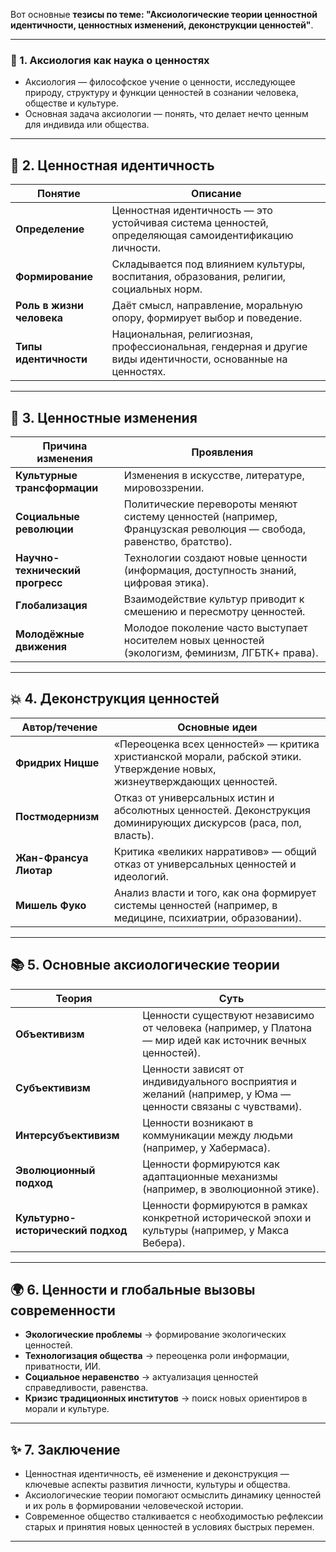Вот основные **тезисы по теме: "Аксиологические теории ценностной идентичности, ценностных изменений, деконструкции ценностей"**.

---

### 🧠 1. **Аксиология как наука о ценностях**
- Аксиология — философское учение о ценности, исследующее природу, структуру и функции ценностей в сознании человека, обществе и культуре.
- Основная задача аксиологии — понять, что делает нечто ценным для индивида или общества.

---

## 🔁 2. **Ценностная идентичность**

| Понятие | Описание |
|---------|----------|
| **Определение** | Ценностная идентичность — это устойчивая система ценностей, определяющая самоидентификацию личности. |
| **Формирование** | Складывается под влиянием культуры, воспитания, образования, религии, социальных норм. |
| **Роль в жизни человека** | Даёт смысл, направление, моральную опору, формирует выбор и поведение. |
| **Типы идентичности** | Национальная, религиозная, профессиональная, гендерная и другие виды идентичности, основанные на ценностях. |

---

## 🔄 3. **Ценностные изменения**

| Причина изменения | Проявления |
|--------------------|------------|
| **Культурные трансформации** | Изменения в искусстве, литературе, мировоззрении. |
| **Социальные революции** | Политические перевороты меняют систему ценностей (например, Французская революция — свобода, равенство, братство). |
| **Научно-технический прогресс** | Технологии создают новые ценности (информация, доступность знаний, цифровая этика). |
| **Глобализация** | Взаимодействие культур приводит к смешению и пересмотру ценностей. |
| **Молодёжные движения** | Молодое поколение часто выступает носителем новых ценностей (экологизм, феминизм, ЛГБТК+ права). |

---

## 💥 4. **Деконструкция ценностей**

| Автор/течение | Основные идеи |
|---------------|----------------|
| **Фридрих Ницше** | «Переоценка всех ценностей» — критика христианской морали, рабской этики. Утверждение новых, жизнеутверждающих ценностей. |
| **Постмодернизм** | Отказ от универсальных истин и абсолютных ценностей. Деконструкция доминирующих дискурсов (раса, пол, власть). |
| **Жан-Франсуа Лиотар** | Критика «великих нарративов» — общий отказ от универсальных ценностей и идеологий. |
| **Мишель Фуко** | Анализ власти и того, как она формирует системы ценностей (например, в медицине, психиатрии, образовании). |

---

## 📚 5. **Основные аксиологические теории**

| Теория | Суть |
|--------|------|
| **Объективизм** | Ценности существуют независимо от человека (например, у Платона — мир идей как источник вечных ценностей). |
| **Субъективизм** | Ценности зависят от индивидуального восприятия и желаний (например, у Юма — ценности связаны с чувствами). |
| **Интерсубъективизм** | Ценности возникают в коммуникации между людьми (например, у Хабермаса). |
| **Эволюционный подход** | Ценности формируются как адаптационные механизмы (например, в эволюционной этике). |
| **Культурно-исторический подход** | Ценности формируются в рамках конкретной исторической эпохи и культуры (например, у Макса Вебера). |

---

## 🌍 6. **Ценности и глобальные вызовы современности**
- **Экологические проблемы** → формирование экологических ценностей.
- **Технологизация общества** → переоценка роли информации, приватности, ИИ.
- **Социальное неравенство** → актуализация ценностей справедливости, равенства.
- **Кризис традиционных институтов** → поиск новых ориентиров в морали и культуре.

---

## ✨ 7. **Заключение**
- Ценностная идентичность, её изменение и деконструкция — ключевые аспекты развития личности, культуры и общества.
- Аксиологические теории помогают осмыслить динамику ценностей и их роль в формировании человеческой истории.
- Современное общество сталкивается с необходимостью рефлексии старых и принятия новых ценностей в условиях быстрых перемен.

---
